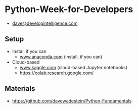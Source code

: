 # Python-Week-for-Developers
* dave@developintelligence.com

## Setup
* Install if you can
  * www.anaconda.com (install, if you can)
* Cloud-based
  * www.kaggle.com (cloud-based Jupyter notebooks)
  * https://colab.research.google.com/

## Materials
* https://github.com/davewadestein/Python-Fundamentals

 
